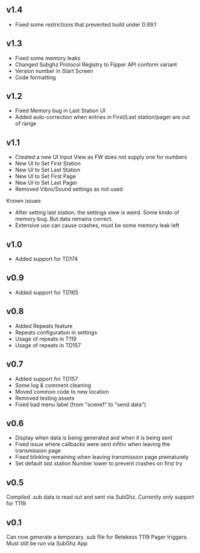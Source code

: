 ## v1.4
- Fixed some restrictions that prevented build under 0.99.1

## v1.3
- Fixed some memory leaks
- Changed Subghz Protocol Registry to Fipper API conform variant
- Version number in Start Screen
- Code formatting

## v1.2
- Fixed Memory bug in Last Station UI
- Added auto-correction when entries in First/Last station/pager are out of range

## v1.1
- Created a new UI Input View as FW does not supply one for numbers
- New UI to Set First Station
- New UI to Set Last Station
- New UI to Set First Page
- New UI to Set Last Pager
- Removed Vibro/Sound settings as not used

Known issues
- After setting last station, the settings view is weird. Some kindo of memory bug. But data remains correct. 
- Extensive use can cause crashes, must be some memory leak left


## v1.0
- Added support for TD174

## v0.9
- Added support for TD165

## v0.8
- Added Repeats feature 
- Repeats configuration in settings
- Usage of repeats in T119
- Usage of repeats in TD157

## v0.7

- Added support for TD157
- Some log & comment cleaning
- Moved common code to new location
- Removed testing assets
- Fixed bad menu label (from "scene1" to "send data")

## v0.6

- Display when data is being generated and when it is being sent
- Fixed issue where callbacks were sent infitiv when leaving the transmission page
- Fixed blinking remaining when leaving transmission page prematurely
- Set default last station Number lower to prevent crashes on first try


## v0.5

Compiled .sub data is read out and sent via SubGhz. Currently only support for T119. 

## v0.1

Can now generate a temporary .sub file for Retekess T119 Pager triggers. Must still be run via SubGhz App